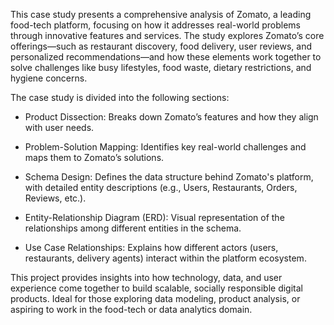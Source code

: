 This case study presents a comprehensive analysis of Zomato, a leading food-tech platform, focusing on how it addresses real-world problems through innovative features and services. The study explores Zomato’s core offerings—such as restaurant discovery, food delivery, user reviews, and personalized recommendations—and how these elements work together to solve challenges like busy lifestyles, food waste, dietary restrictions, and hygiene concerns.

The case study is divided into the following sections:

 * Product Dissection: Breaks down Zomato’s features and how they align with user needs.

 * Problem-Solution Mapping: Identifies key real-world challenges and maps them to Zomato’s solutions.

 * Schema Design: Defines the data structure behind Zomato's platform, with detailed entity descriptions (e.g., Users, Restaurants, Orders, Reviews, etc.).

 * Entity-Relationship Diagram (ERD): Visual representation of the relationships among different entities in the schema.

 * Use Case Relationships: Explains how different actors (users, restaurants, delivery agents) interact within the platform ecosystem.

This project provides insights into how technology, data, and user experience come together to build scalable, socially responsible digital products. Ideal for those exploring data modeling, product analysis, or aspiring to work in the food-tech or data analytics domain.
